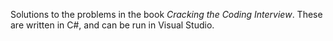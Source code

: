 Solutions to the problems in the book *Cracking the Coding Interview*. These are written in C#, and can be run in Visual Studio.
